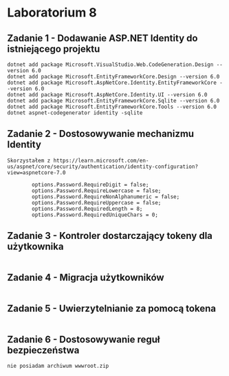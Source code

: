 # Laboratorium 8

## Zadanie 1 - Dodawanie ASP.NET Identity do istniejącego projektu
```
dotnet add package Microsoft.VisualStudio.Web.CodeGeneration.Design --version 6.0
dotnet add package Microsoft.EntityFrameworkCore.Design --version 6.0
dotnet add package Microsoft.AspNetCore.Identity.EntityFrameworkCore --version 6.0
dotnet add package Microsoft.AspNetCore.Identity.UI --version 6.0
dotnet add package Microsoft.EntityFrameworkCore.Sqlite --version 6.0
dotnet add package Microsoft.EntityFrameworkCore.Tools --version 6.0
dotnet aspnet-codegenerator identity -sqlite
```

## Zadanie 2 - Dostosowywanie mechanizmu Identity
```
Skorzystałem z https://learn.microsoft.com/en-us/aspnet/core/security/authentication/identity-configuration?view=aspnetcore-7.0

        options.Password.RequireDigit = false;
        options.Password.RequireLowercase = false;
        options.Password.RequireNonAlphanumeric = false;
        options.Password.RequireUppercase = false;
        options.Password.RequiredLength = 8;
        options.Password.RequiredUniqueChars = 0;
```

## Zadanie 3 - Kontroler dostarczający tokeny dla użytkownika
```

```

## Zadanie 4 - Migracja użytkowników
```

```

## Zadanie 5 - Uwierzytelnianie za pomocą tokena
```

```

## Zadanie 6 - Dostosowywanie reguł bezpieczeństwa
```
nie posiadam archiwum wwwroot.zip

```
